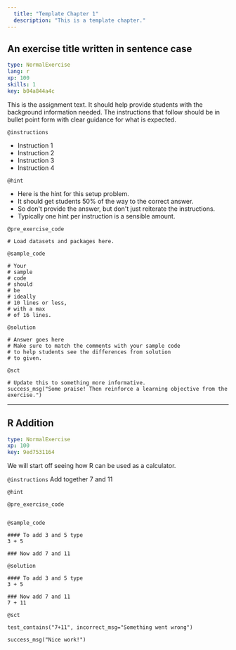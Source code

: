 ```yaml
---
  title: "Template Chapter 1"
  description: "This is a template chapter."
---
```


## An exercise title written in sentence case

```yaml
type: NormalExercise 
lang: r
xp: 100 
skills: 1
key: b04a844a4c   
```


This is the assignment text. It should help provide students with the background information needed.
The instructions that follow should be in bullet point form with clear guidance for what is expected.


`@instructions`
- Instruction 1
- Instruction 2
- Instruction 3
- Instruction 4

`@hint`
- Here is the hint for this setup problem. 
- It should get students 50% of the way to the correct answer.
- So don't provide the answer, but don't just reiterate the instructions.
- Typically one hint per instruction is a sensible amount.

`@pre_exercise_code`

```{r}
# Load datasets and packages here.
```

`@sample_code`

```{r}
# Your
# sample
# code
# should
# be
# ideally
# 10 lines or less,
# with a max
# of 16 lines.
```

`@solution`

```{r}
# Answer goes here
# Make sure to match the comments with your sample code
# to help students see the differences from solution
# to given.
```

`@sct`

```{r}
# Update this to something more informative.
success_msg("Some praise! Then reinforce a learning objective from the exercise.")
```

---

## R Addition

```yaml
type: NormalExercise 
xp: 100 
key: 9ed7531164   
```


We will start off seeing how R can be used as a calculator.


`@instructions`
Add together 7 and 11

`@hint`


`@pre_exercise_code`

```{r}

```


`@sample_code`

```{r}
#### To add 3 and 5 type
3 + 5

### Now add 7 and 11 
```

`@solution`

```{r}
#### To add 3 and 5 type
3 + 5

### Now add 7 and 11 
7 + 11
```

`@sct`

```{r}
test_contains("7+11", incorrect_msg="Something went wrong")

success_msg("Nice work!")

```
